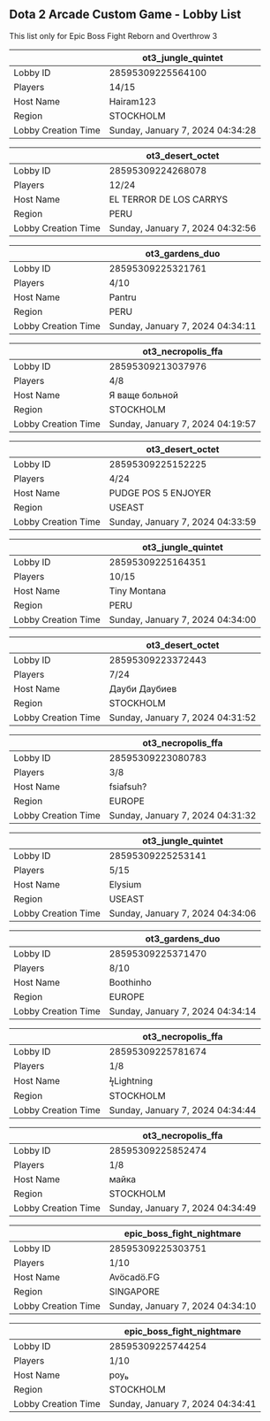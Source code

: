 ## Dota 2 Arcade Custom Game - Lobby List

This list only for Epic Boss Fight Reborn and Overthrow 3

|  | ot3_jungle_quintet |
| ------ | ------ |
| Lobby ID | 28595309225564100 |
| Players | 14/15 |
| Host Name | Hairam123 |
| Region | STOCKHOLM |
| Lobby Creation Time | Sunday, January 7, 2024 04:34:28 |


|  | ot3_desert_octet |
| ------ | ------ |
| Lobby ID | 28595309224268078 |
| Players | 12/24 |
| Host Name | EL TERROR DE LOS CARRYS |
| Region | PERU |
| Lobby Creation Time | Sunday, January 7, 2024 04:32:56 |


|  | ot3_gardens_duo |
| ------ | ------ |
| Lobby ID | 28595309225321761 |
| Players | 4/10 |
| Host Name | Pantru |
| Region | PERU |
| Lobby Creation Time | Sunday, January 7, 2024 04:34:11 |


|  | ot3_necropolis_ffa |
| ------ | ------ |
| Lobby ID | 28595309213037976 |
| Players | 4/8 |
| Host Name | Я ваще больной |
| Region | STOCKHOLM |
| Lobby Creation Time | Sunday, January 7, 2024 04:19:57 |


|  | ot3_desert_octet |
| ------ | ------ |
| Lobby ID | 28595309225152225 |
| Players | 4/24 |
| Host Name | PUDGE POS 5 ENJOYER |
| Region | USEAST |
| Lobby Creation Time | Sunday, January 7, 2024 04:33:59 |


|  | ot3_jungle_quintet |
| ------ | ------ |
| Lobby ID | 28595309225164351 |
| Players | 10/15 |
| Host Name | Tiny Montana |
| Region | PERU |
| Lobby Creation Time | Sunday, January 7, 2024 04:34:00 |


|  | ot3_desert_octet |
| ------ | ------ |
| Lobby ID | 28595309223372443 |
| Players | 7/24 |
| Host Name | Дауби Даубиев |
| Region | STOCKHOLM |
| Lobby Creation Time | Sunday, January 7, 2024 04:31:52 |


|  | ot3_necropolis_ffa |
| ------ | ------ |
| Lobby ID | 28595309223080783 |
| Players | 3/8 |
| Host Name | fsiafsuh? |
| Region | EUROPE |
| Lobby Creation Time | Sunday, January 7, 2024 04:31:32 |


|  | ot3_jungle_quintet |
| ------ | ------ |
| Lobby ID | 28595309225253141 |
| Players | 5/15 |
| Host Name | Elysium |
| Region | USEAST |
| Lobby Creation Time | Sunday, January 7, 2024 04:34:06 |


|  | ot3_gardens_duo |
| ------ | ------ |
| Lobby ID | 28595309225371470 |
| Players | 8/10 |
| Host Name | Boothinho |
| Region | EUROPE |
| Lobby Creation Time | Sunday, January 7, 2024 04:34:14 |


|  | ot3_necropolis_ffa |
| ------ | ------ |
| Lobby ID | 28595309225781674 |
| Players | 1/8 |
| Host Name | ϟLightning |
| Region | STOCKHOLM |
| Lobby Creation Time | Sunday, January 7, 2024 04:34:44 |


|  | ot3_necropolis_ffa |
| ------ | ------ |
| Lobby ID | 28595309225852474 |
| Players | 1/8 |
| Host Name | майка |
| Region | STOCKHOLM |
| Lobby Creation Time | Sunday, January 7, 2024 04:34:49 |


|  | epic_boss_fight_nightmare |
| ------ | ------ |
| Lobby ID | 28595309225303751 |
| Players | 1/10 |
| Host Name | Avöcadö.FG |
| Region | SINGAPORE |
| Lobby Creation Time | Sunday, January 7, 2024 04:34:10 |


|  | epic_boss_fight_nightmare |
| ------ | ------ |
| Lobby ID | 28595309225744254 |
| Players | 1/10 |
| Host Name | роу |
| Region | STOCKHOLM |
| Lobby Creation Time | Sunday, January 7, 2024 04:34:41 |


